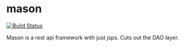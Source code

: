 # mason

[![Build Status](https://travis-ci.org/metamug/mason.svg?branch=master)](https://travis-ci.org/metamug/mason)

Mason is a rest api framework with just jsps. Cuts out the DAO layer.
